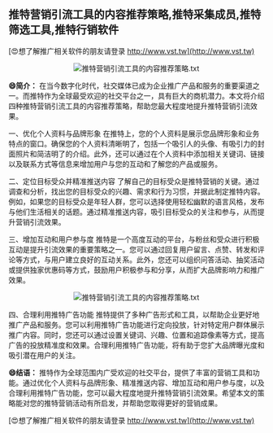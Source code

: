 ## **推特营销引流工具的内容推荐策略,推特采集成员,推特筛选工具,推特行销软件**

[😍想了解推广相关软件的朋友请登录 http://www.vst.tw](http://www.vst.tw)

 <center><img src="https://vst.tw/MP4/tuiguang/png/4.png" alt="推特营销引流工具的内容推荐策略.txt"></center>

**😄简介：**
在当今数字化时代，社交媒体已成为企业推广产品和服务的重要渠道之一。而推特作为全球最受欢迎的社交平台之一，具有巨大的商机潜力。本文将介绍四种推特营销引流工具的内容推荐策略，帮助您最大程度地提升推特营销引流效果。

一、优化个人资料与品牌形象
在推特上，您的个人资料是展示您品牌形象和业务特点的窗口。确保您的个人资料清晰明了，包括一个吸引人的头像、有吸引力的封面照片和简洁明了的介绍。此外，还可以通过在个人资料中添加相关关键词、链接以及联系方式等信息来增加用户与您的互动和了解您的产品或服务。

二、定位目标受众并精准推送内容
了解自己的目标受众是推特营销的关键。通过调查和分析，找出您的目标受众的兴趣、需求和行为习惯，并据此制定推特内容。例如，如果您的目标受众是年轻人群，您可以选择使用轻松幽默的语言风格，发布与他们生活相关的话题。通过精准推送内容，吸引目标受众的关注和参与，从而提升营销引流效果。

三、增加互动和用户参与度
推特是一个高度互动的平台，与粉丝和受众进行积极互动是提升引流效果的重要策略之一。您可以通过回复用户留言、点赞、转发和评论等方式，与用户建立良好的互动关系。此外，您还可以组织问答活动、抽奖活动或提供独家优惠码等方式，鼓励用户积极参与和分享，从而扩大品牌影响力和推广效果。

 <center><img src="https://vst.tw/MP4/tuiguang/png/1.png" alt="推特营销引流工具的内容推荐策略.txt"></center>

四、合理利用推特广告功能
推特提供了多种广告形式和工具，以帮助企业更好地推广产品和服务。您可以利用推特广告功能进行定向投放，针对特定用户群体展示推广内容。同时，您还可以通过设置关键词、兴趣、位置和追踪像素等方式，提高广告的投放精准度和效果。合理利用推特广告功能，将有助于您扩大品牌曝光度和吸引潜在用户的关注。

**😄结语：**
推特作为全球范围内广受欢迎的社交平台，提供了丰富的营销工具和功能。通过优化个人资料与品牌形象、精准推送内容、增加互动和用户参与度，以及合理利用推特广告功能，您可以最大程度地提升推特营销引流效果。希望本文的策略能对您的推特营销活动有所启发，并帮助您取得更好的营销成果。

[😍想了解推广相关软件的朋友请登录 http://www.vst.tw](http://www.vst.tw)



